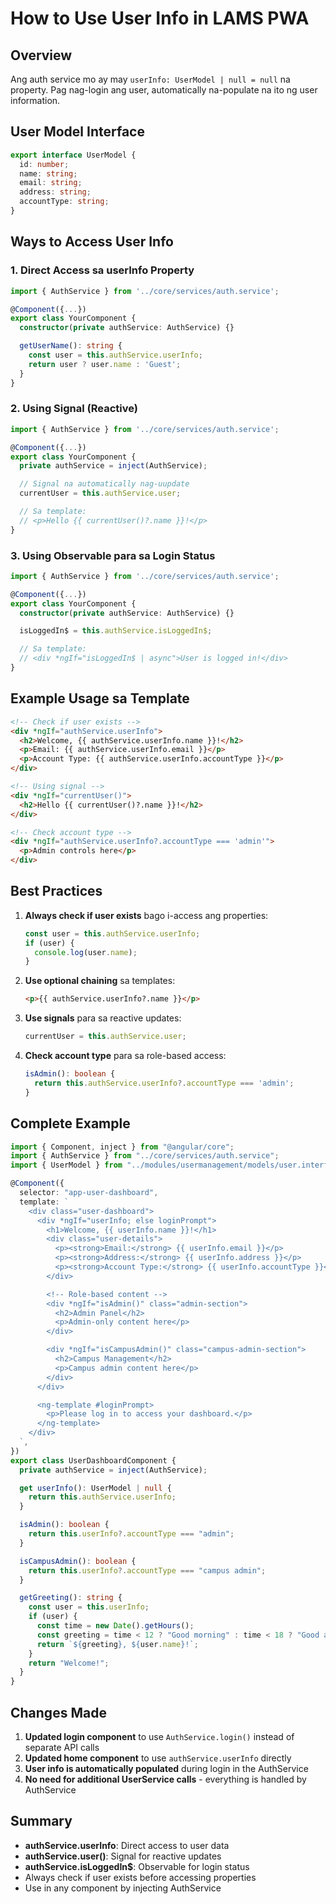 # How to Use User Info in LAMS PWA

## Overview

Ang auth service mo ay may `userInfo: UserModel | null = null` na property. Pag nag-login ang user, automatically na-populate na ito ng user information.

## User Model Interface

```typescript
export interface UserModel {
  id: number;
  name: string;
  email: string;
  address: string;
  accountType: string;
}
```

## Ways to Access User Info

### 1. Direct Access sa userInfo Property

```typescript
import { AuthService } from '../core/services/auth.service';

@Component({...})
export class YourComponent {
  constructor(private authService: AuthService) {}

  getUserName(): string {
    const user = this.authService.userInfo;
    return user ? user.name : 'Guest';
  }
}
```

### 2. Using Signal (Reactive)

```typescript
import { AuthService } from '../core/services/auth.service';

@Component({...})
export class YourComponent {
  private authService = inject(AuthService);

  // Signal na automatically nag-uupdate
  currentUser = this.authService.user;

  // Sa template:
  // <p>Hello {{ currentUser()?.name }}!</p>
}
```

### 3. Using Observable para sa Login Status

```typescript
import { AuthService } from '../core/services/auth.service';

@Component({...})
export class YourComponent {
  constructor(private authService: AuthService) {}

  isLoggedIn$ = this.authService.isLoggedIn$;

  // Sa template:
  // <div *ngIf="isLoggedIn$ | async">User is logged in!</div>
}
```

## Example Usage sa Template

```html
<!-- Check if user exists -->
<div *ngIf="authService.userInfo">
  <h2>Welcome, {{ authService.userInfo.name }}!</h2>
  <p>Email: {{ authService.userInfo.email }}</p>
  <p>Account Type: {{ authService.userInfo.accountType }}</p>
</div>

<!-- Using signal -->
<div *ngIf="currentUser()">
  <h2>Hello {{ currentUser()?.name }}!</h2>
</div>

<!-- Check account type -->
<div *ngIf="authService.userInfo?.accountType === 'admin'">
  <p>Admin controls here</p>
</div>
```

## Best Practices

1. **Always check if user exists** bago i-access ang properties:

   ```typescript
   const user = this.authService.userInfo;
   if (user) {
     console.log(user.name);
   }
   ```

2. **Use optional chaining** sa templates:

   ```html
   <p>{{ authService.userInfo?.name }}</p>
   ```

3. **Use signals** para sa reactive updates:

   ```typescript
   currentUser = this.authService.user;
   ```

4. **Check account type** para sa role-based access:
   ```typescript
   isAdmin(): boolean {
     return this.authService.userInfo?.accountType === 'admin';
   }
   ```

## Complete Example

```typescript
import { Component, inject } from "@angular/core";
import { AuthService } from "../core/services/auth.service";
import { UserModel } from "../modules/usermanagement/models/user.interface";

@Component({
  selector: "app-user-dashboard",
  template: `
    <div class="user-dashboard">
      <div *ngIf="userInfo; else loginPrompt">
        <h1>Welcome, {{ userInfo.name }}!</h1>
        <div class="user-details">
          <p><strong>Email:</strong> {{ userInfo.email }}</p>
          <p><strong>Address:</strong> {{ userInfo.address }}</p>
          <p><strong>Account Type:</strong> {{ userInfo.accountType }}</p>
        </div>

        <!-- Role-based content -->
        <div *ngIf="isAdmin()" class="admin-section">
          <h2>Admin Panel</h2>
          <p>Admin-only content here</p>
        </div>

        <div *ngIf="isCampusAdmin()" class="campus-admin-section">
          <h2>Campus Management</h2>
          <p>Campus admin content here</p>
        </div>
      </div>

      <ng-template #loginPrompt>
        <p>Please log in to access your dashboard.</p>
      </ng-template>
    </div>
  `,
})
export class UserDashboardComponent {
  private authService = inject(AuthService);

  get userInfo(): UserModel | null {
    return this.authService.userInfo;
  }

  isAdmin(): boolean {
    return this.userInfo?.accountType === "admin";
  }

  isCampusAdmin(): boolean {
    return this.userInfo?.accountType === "campus admin";
  }

  getGreeting(): string {
    const user = this.userInfo;
    if (user) {
      const time = new Date().getHours();
      const greeting = time < 12 ? "Good morning" : time < 18 ? "Good afternoon" : "Good evening";
      return `${greeting}, ${user.name}!`;
    }
    return "Welcome!";
  }
}
```

## Changes Made

1. **Updated login component** to use `AuthService.login()` instead of separate API calls
2. **Updated home component** to use `authService.userInfo` directly
3. **User info is automatically populated** during login in the AuthService
4. **No need for additional UserService calls** - everything is handled by AuthService

## Summary

- **authService.userInfo**: Direct access to user data
- **authService.user()**: Signal for reactive updates
- **authService.isLoggedIn$**: Observable for login status
- Always check if user exists before accessing properties
- Use in any component by injecting AuthService
